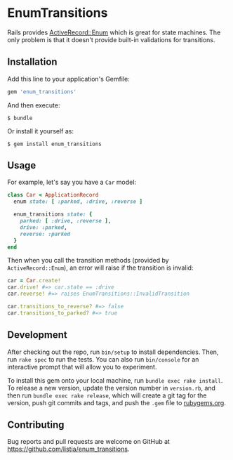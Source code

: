# EnumTransitions

Rails provides [ActiveRecord::Enum](http://api.rubyonrails.org/classes/ActiveRecord/Enum.html) which is great for state machines. The only problem is that it doesn't provide built-in validations for transitions.

## Installation

Add this line to your application's Gemfile:

```ruby
gem 'enum_transitions'
```

And then execute:

    $ bundle

Or install it yourself as:

    $ gem install enum_transitions

## Usage

For example, let's say you have a `Car` model:

```ruby
class Car < ApplicationRecord
  enum state: [ :parked, :drive, :reverse ]

  enum_transitions state: {
    parked: [ :drive, :reverse ],
    drive: :parked,
    reverse: :parked
  }
end
```

Then when you call the transition methods (provided by `ActiveRecord::Enum`), an error will raise if the transition is invalid:

```ruby
car = Car.create!
car.drive! #=> car.state == :drive
car.reverse! #=> raises EnumTransitions::InvalidTransition

car.transitions_to_reverse? #=> false
car.transitions_to_parked? #=> true
```


## Development

After checking out the repo, run `bin/setup` to install dependencies. Then, run `rake spec` to run the tests. You can also run `bin/console` for an interactive prompt that will allow you to experiment.

To install this gem onto your local machine, run `bundle exec rake install`. To release a new version, update the version number in `version.rb`, and then run `bundle exec rake release`, which will create a git tag for the version, push git commits and tags, and push the `.gem` file to [rubygems.org](https://rubygems.org).

## Contributing

Bug reports and pull requests are welcome on GitHub at https://github.com/listia/enum_transitions.


